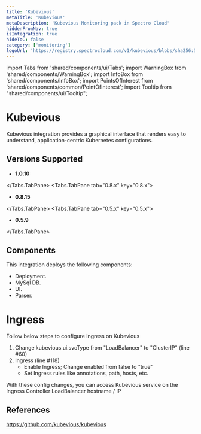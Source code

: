 ```yaml
---
title: 'Kubevious'
metaTitle: 'Kubevious'
metaDescription: 'Kubevious Monitoring pack in Spectro Cloud'
hiddenFromNav: true
isIntegration: true
hideToC: false
category: ['monitoring']
logoUrl: 'https://registry.spectrocloud.com/v1/kubevious/blobs/sha256:5e33d7b51b1317a834b4552d96fc1cc8463000a7eedbcb4b784ea07236f3d7f7?type=image/png'
---
```


import Tabs from 'shared/components/ui/Tabs';
import WarningBox from 'shared/components/WarningBox';
import InfoBox from 'shared/components/InfoBox';
import PointsOfInterest from 'shared/components/common/PointOfInterest';
import Tooltip from "shared/components/ui/Tooltip";


# Kubevious

Kubevious integration provides a graphical interface that renders easy to understand, application-centric Kubernetes configurations.

## Versions Supported

<Tabs>
<Tabs.TabPane tab="1.0.x" key="1.0.x">

* **1.0.10**

</Tabs.TabPane>
<Tabs.TabPane tab="0.8.x" key="0.8.x">

* **0.8.15** 

</Tabs.TabPane>
<Tabs.TabPane tab="0.5.x" key="0.5.x">

  * **0.5.9**

</Tabs.TabPane>
</Tabs>

## Components

This integration deploys the following components:

* Deployment.
* MySql DB.
* UI.
* Parser.

# Ingress

Follow below steps to configure Ingress on Kubevious

1. Change kubevious.ui.svcType from "LoadBalancer" to "ClusterIP" (line #60)
2. Ingress (line #118)
   * Enable Ingress; Change enabled from false to "true"
   * Set Ingress rules like annotations, path, hosts, etc.

With these config changes, you can access Kubevious service on the Ingress Controller LoadBalancer hostname / IP

## References

https://github.com/kubevious/kubevious
